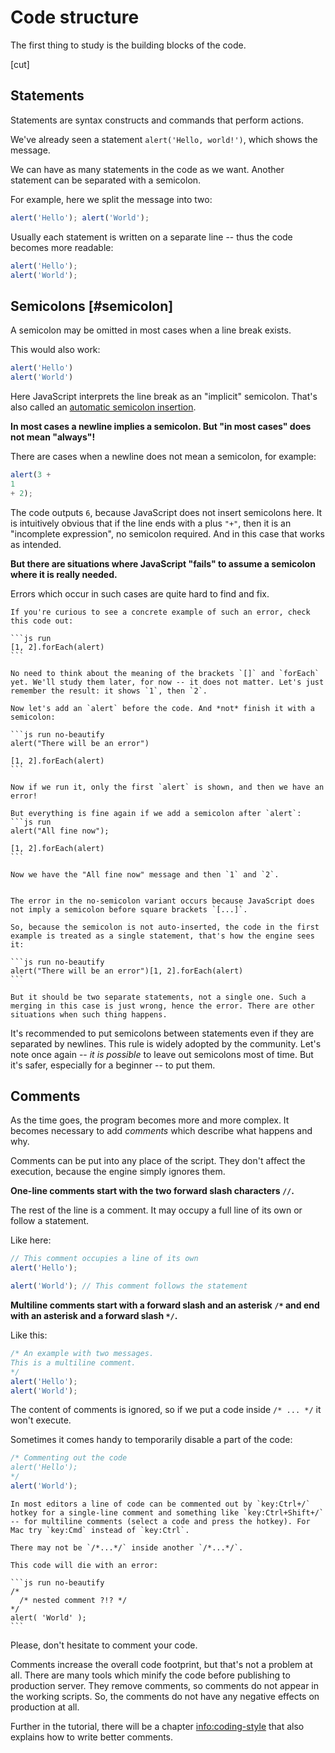 # Code structure

The first thing to study is the building blocks of the code.

[cut]

## Statements

Statements are syntax constructs and commands that perform actions.

We've already seen a statement `alert('Hello, world!')`, which shows the message.

We can have as many statements in the code as we want. Another statement can be separated with a semicolon.

For example, here we split the message into two:

```js run no-beautify
alert('Hello'); alert('World');
```

Usually each statement is written on a separate line -- thus the code becomes more readable:

```js run no-beautify
alert('Hello');
alert('World');
```

## Semicolons [#semicolon]

A semicolon may be omitted in most cases when a line break exists.

This would also work:

```js run no-beautify
alert('Hello')
alert('World')
```

Here JavaScript interprets the line break as an "implicit" semicolon. That's also called an [automatic semicolon insertion](https://tc39.github.io/ecma262/#sec-automatic-semicolon-insertion).

**In most cases a newline implies a semicolon. But "in most cases" does not mean "always"!**

There are cases when a newline does not mean a semicolon, for example:

```js run no-beautify
alert(3 +
1
+ 2);
```

The code outputs `6`, because JavaScript does not insert semicolons here. It is intuitively obvious that if the line ends with a plus `"+"`, then it is an "incomplete expression", no semicolon required. And in this case that works as intended.

**But there are situations where JavaScript "fails" to assume a semicolon where it is really needed.**

Errors which occur in such cases are quite hard to find and fix.

````smart header="An example of an error"
If you're curious to see a concrete example of such an error, check this code out:

```js run
[1, 2].forEach(alert)
```

No need to think about the meaning of the brackets `[]` and `forEach` yet. We'll study them later, for now -- it does not matter. Let's just remember the result: it shows `1`, then `2`.

Now let's add an `alert` before the code. And *not* finish it with a semicolon:

```js run no-beautify
alert("There will be an error")

[1, 2].forEach(alert)
```

Now if we run it, only the first `alert` is shown, and then we have an error!

But everything is fine again if we add a semicolon after `alert`:
```js run
alert("All fine now");

[1, 2].forEach(alert)  
```

Now we have the "All fine now" message and then `1` and `2`.


The error in the no-semicolon variant occurs because JavaScript does not imply a semicolon before square brackets `[...]`.

So, because the semicolon is not auto-inserted, the code in the first example is treated as a single statement, that's how the engine sees it:

```js run no-beautify
alert("There will be an error")[1, 2].forEach(alert)
```

But it should be two separate statements, not a single one. Such a merging in this case is just wrong, hence the error. There are other situations when such thing happens.
````

It's recommended to put semicolons between statements even if they are separated by newlines. This rule is widely adopted by the community. Let's note once again -- *it is possible* to leave out semicolons most of time. But it's safer, especially for a beginner -- to put them.

## Comments

As the time goes, the program becomes more and more complex. It becomes necessary to add *comments* which describe what happens and why.

Comments can be put into any place of the script. They don't affect the execution, because the engine simply ignores them.

**One-line comments start with the two forward slash characters `//`.**

The rest of the line is a comment. It may occupy a full line of its own or follow a statement.

Like here:
```js run
// This comment occupies a line of its own
alert('Hello');

alert('World'); // This comment follows the statement
```

**Multiline comments start with a forward slash and an asterisk <code>/&#42;</code> and end with an asterisk and a forward slash <code>&#42;/</code>.**

Like this:

```js run
/* An example with two messages.
This is a multiline comment.
*/
alert('Hello');
alert('World');
```

The content of comments is ignored, so if we put a code inside <code>/&#42; ... &#42;/</code> it won't execute.

Sometimes it comes handy to temporarily disable a part of the code:

```js run
/* Commenting out the code
alert('Hello');
*/
alert('World');
```

```smart header="Use hotkeys!"
In most editors a line of code can be commented out by `key:Ctrl+/` hotkey for a single-line comment and something like `key:Ctrl+Shift+/` -- for multiline comments (select a code and press the hotkey). For Mac try `key:Cmd` instead of `key:Ctrl`.
```

````warn header="Nested comments are not supported!"
There may not be `/*...*/` inside another `/*...*/`.

This code will die with an error:

```js run no-beautify
/*
  /* nested comment ?!? */
*/
alert( 'World' );
```
````

Please, don't hesitate to comment your code.

Comments increase the overall code footprint, but that's not a problem at all. There are many tools which minify the code before publishing to production server. They remove comments, so comments do not appear in the working scripts. So, the comments do not have any negative effects on production at all.

Further in the tutorial, there will be a chapter <info:coding-style> that also explains how to write better comments.
